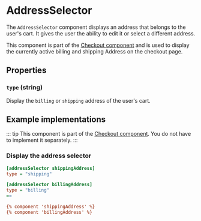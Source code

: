 # AddressSelector

The `AddressSelector` component displays an address that belongs to the user's cart. It gives  the user the 
ability to edit it or select a different address.

This component is part of the [Checkout component](./checkout.md) and is used to display the currently active billing and shipping 
Address on the checkout page. 
 
## Properties

### `type` (string)

Display the `billing` or `shipping` address of the user's cart. 

## Example implementations

::: tip 
This component is part of the [Checkout component](./checkout.md). You do not have to implement it separately.
::: 

### Display the address selector

```ini
[addressSelector shippingAddress]
type = "shipping"

[addressSelector billingAddress]
type = "billing"
==

{% component 'shippingAddress' %}
{% component 'billingAddress' %}
```